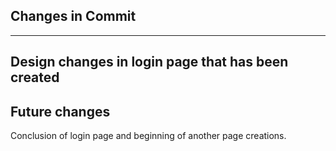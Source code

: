 ## Changes in Commit
---
Design changes in login page that has been created
---

## Future changes

Conclusion of login page and beginning of another page creations.